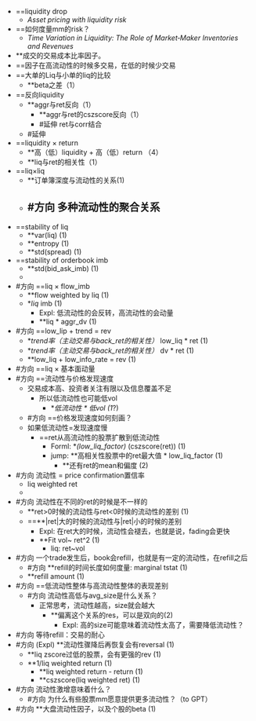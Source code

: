 - ==liquidity drop 
	- *Asset pricing with liquidity risk*
- ==如何度量mm的risk？
	- *Time Variation in Liquidity: The Role of Market‐Maker Inventories and Revenues*
- **成交的交易成本比率因子。
- ==因子在高流动性的时候多交易，在低的时候少交易
- ==大单的Liq与小单的liq的比较
	- **beta之差（1）
- ==反向liquidity
	- **aggr与ret反向（1）
		- **aggr与ret的cszscore反向（1）
		- #延伸 ret与corr结合
	- #延伸 
- ==liquidity × return
	- **高（低）liquidity + 高（低）return （4）
	- **liq与ret的相关性（1）
- ==liq×liq
	- **订单簿深度与流动性的关系(1)
	- #方向 多种流动性的聚合关系
		- 
- ==stability of liq
	- **var(liq) (1)
	- **entropy (1)
	- **std(spread) (1)
- ==stability of orderbook imb
	- **std(bid_ask_imb) (1)
	- 
- #方向 ==liq × flow_imb
	- **flow weighted by liq (1)
	- **liq* imb (1)
		- Expl: 低流动性的会反转，高流动性的会动量
		- **liq * aggr_dv (1)
- #方向 ==low_lip + trend = rev
	- **trend率（主动交易与back_ret的相关性）* low_liq * ret (1)
	- **trend率（主动交易与back_ret的相关性）* dv * ret (1)
	- **low_liq + low_info_rate = rev (1)
- #方向 ==liq × 基本面动量
- #方向 ==流动性与价格发现速度
	- 交易成本高、投资者关注有限以及信息覆盖不足
		- 所以低流动性也可能低vol
			- **低流动性 * 低vol (1*?)
	- #方向 ==价格发现速度如何刻画？
	- 如果低流动性=发现速度慢
		- ==ret从高流动性的股票扩散到低流动性
			- Forml: **(low_liq_factor)* (cszscore(ret)) (1)
			- jump: **高相关性股票中的ret最大值 * low_liq_factor (1)
				- **还有ret的mean和偏度 (2)
- #方向 流动性 = price confirmation置信率
	- liq weighted ret
	- 
- #方向 流动性在不同的ret的时候是不一样的
	- **ret>0时候的流动性与ret<0时候的流动性的差别 (1)
	- ==**|ret|大的时候的流动性与|ret|小的时候的差别 
		- Expl: 在ret大的时候，流动性会褪去，也就是说，fading会更快
		- **Fit vol~ ret^2 (1)
			- liq: ret~vol
- #方向 一个trade发生后，book会refill，也就是有一定的流动性，在refill之后
	- #方向 **refill的时间长度如何度量: marginal tstat (1)
	- **refill amount (1)
- #方向 ==低流动性整体与高流动性整体的表现差别
	- #方向 流动性高低与avg_size是什么关系？
		- 正常思考，流动性越高，size就会越大
			- **偏离这个关系的res，可以是双向的(2)
				- Expl: 高的size可能意味着流动性太高了，需要降低流动性？
- #方向 等待refill：交易的耐心
- #方向 (Expl) **流动性骤降后再恢复会有reversal (1)
	- **liq zscore过低的股票，会有更强的rev (1)
	- **1/liq weighted return (1)
		- **liq weighted return - return (1)
		- **cszscore(liq weighted ret) (1)
- #方向 流动性激增意味着什么？
	- #方向 为什么有些股票mm愿意提供更多流动性？（to GPT）
- #方向 **大盘流动性因子，以及个股的beta (1)